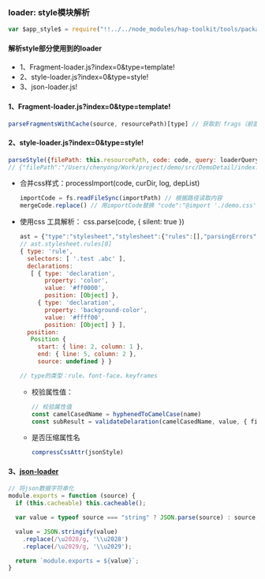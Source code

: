 ### loader: style模块解析

```javascript
var $app_style$ = require("!!../../node_modules/hap-toolkit/tools/packager/webpack/loader/json-loader.js!../../node_modules/hap-toolkit/tools/packager/webpack/loader/style-loader.js?index=0&type=style!../../node_modules/hap-toolkit/tools/packager/webpack/loader/fragment-loader.js?index=0&type=style!./index.ux?uxType=page")
```



#### 解析style部分使用到的loader

* 1、Fragment-loader.js?index=0&type=template!
* 2、style-loader.js?index=0&type=style!
* 3、json-loader.js!



#### 1、Fragment-loader.js?index=0&type=template!

```javascript
parseFragmentsWithCache(source, resourcePath)[type] // 获取到 frags（前面提及）缓存代码的 type的内容
```



#### 2、style-loader.js?index=0&type=style!

```javascript
parseStyle({filePath: this.resourcePath, code: code, query: loaderQuery })
// {"filePath":"/Users/chenyong/Work/project/demo/src/DemoDetail/index.ux","code":"@import './demo.css';\n  .demo-page {\n    flex-direction: column;\n    justify-content: center;\n    align-items: center;\n  }\n\n  .title {\n    font-size: 40px;\n    text-align: center;\n  }","query":{"index":"0","type":"style"}}
```



* 合并css样式：processImport(code, curDir, log, depList) 

  ```javascript
  importCode = fs.readFileSync(importPath) // 根据路径读取内容
  mergeCode.replace() // 用importCode替换 "code":"@import './demo.css';
  ```

* 使用css 工具解析： css.parse(code, { silent: true })

  ```javascript
  ast = {"type":"stylesheet","stylesheet":{"rules":[],"parsingErrors":[]}}
  // ast.stylesheet.rules[0]
  { type: 'rule',
    selectors: [ '.test .abc' ],
    declarations: 
     [ { type: 'declaration',
         property: 'color',
         value: '#ff0000',
         position: [Object] },
       { type: 'declaration',
         property: 'background-color',
         value: '#ffff00',
         position: [Object] } ],
    position: 
     Position {
       start: { line: 2, column: 1 },
       end: { line: 5, column: 2 },
       source: undefined } }
  
  // type的类型：rule、font-face、keyframes
  ```



  - 校验属性值： 

    ```javascript
    // 校验属性值
    const camelCasedName = hyphenedToCamelCase(name)
    const subResult = validateDelaration(camelCasedName, value, { filePath })
    ```



  * 是否压缩属性名

    ```javascript
    compressCssAttr(jsonStyle)
    ```



#### 3、[json-loader](https://github.com/webpack-contrib/json-loader/blob/master/index.js)

```javascript
// 将json数据字符串化
module.exports = function (source) {
  if (this.cacheable) this.cacheable();

  var value = typeof source === "string" ? JSON.parse(source) : source;

  value = JSON.stringify(value)
    .replace(/\u2028/g, '\\u2028')
    .replace(/\u2029/g, '\\u2029');

  return `module.exports = ${value}`;
}
```

